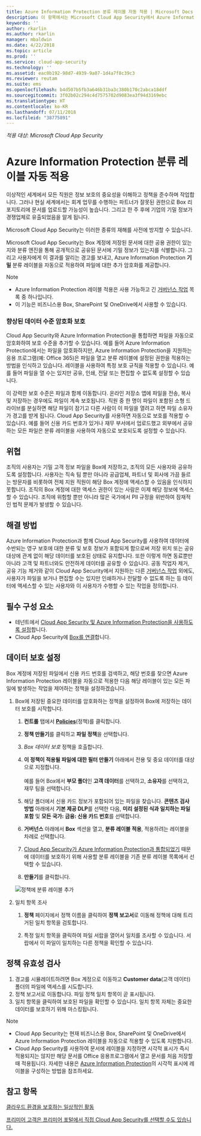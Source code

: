 ```yaml
---
title: Azure Information Protection 분류 레이블 자동 적용 | Microsoft Docs
description: 이 항목에서는 Microsoft Cloud App Security에서 Azure Information Protection 분류 레이블을 자동으로 적용하는 프로세스를 설명합니다.
keywords: ''
author: rkarlin
ms.author: rkarlin
manager: mbaldwin
ms.date: 4/22/2018
ms.topic: article
ms.prod: ''
ms.service: cloud-app-security
ms.technology: ''
ms.assetid: eac0b192-98d7-4939-9a07-1d4a7f8c39c3
ms.reviewer: reutam
ms.suite: ems
ms.openlocfilehash: b4d507b5fb3a646b31ba3c380b170c2abca18ddf
ms.sourcegitcommit: 3f02b02c294c4d7575702d9083ea3f94d3169ebc
ms.translationtype: HT
ms.contentlocale: ko-KR
ms.lasthandoff: 07/11/2018
ms.locfileid: "38775891"
---
```

*적용 대상: Microsoft Cloud App Security*



# <a name="automatically-apply-azure-information-protection-classification-labels"></a>Azure Information Protection 분류 레이블 자동 적용  

이상적인 세계에서 모든 직원은 정보 보호의 중요성을 이해하고 정책을 준수하며 작업합니다. 그러나 현실 세계에서는 회계 업무를 수행하는 파트너가 잘못된 권한으로 Box 리포지토리에 문서를 업로드할 가능성이 높습니다. 그리고 한 주 후에 기업의 기밀 정보가 경쟁업체로 유출되었음을 알게 됩니다. 

Microsoft Cloud App Security는 이러한 종류의 재해를 사전에 방지할 수 있습니다.

Microsoft Cloud App Security는 Box 계정에 저장된 문서에 대한 공용 권한이 있는지와 분류 엔진을 통해 공개적으로 공유된 문서에 기밀 정보가 있는지를 식별합니다. 그리고 사용자에게 이 결과를 알리는 경고를 보내고, Azure Information Protection **기밀** 분류 레이블을 자동으로 적용하여 파일에 대한 추가 암호화를 제공합니다. 

>[!NOTE]
> - Azure Information Protection 레이블 적용은 사용 가능하고 긴 [거버넌스 작업](governance-actions.md) 목록 중 하나입니다.
> - 이 기능은 비즈니스용 Box, SharePoint 및 OneDrive에서 사용할 수 있습니다.

### <a name="enhanced-data-level-encryption-protection"></a>향상된 데이터 수준 암호화 보호

Cloud App Security와 Azure Information Protection을 통합하면 파일을 자동으로 암호화하여 보호 수준을 추가할 수 있습니다. 예를 들어 Azure Information Protection에서는 파일을 암호화하지만, Azure Information Protection을 지원하는 응용 프로그램(예: Office 365)은 파일을 열고 분류 레이블에 설정된 권한을 적용하는 방법을 인식하고 있습니다. 레이블을 사용하여 특정 보호 규칙을 적용할 수 있습니다. 예를 들어 파일을 열 수는 있지만 공유, 인쇄, 전달 또는 편집할 수 없도록 설정할 수 있습니다. 

이 강력한 보호 수준은 파일과 함께 이동합니다. 온라인 저장소 앱에 파일을 전송, 복사 및 저장하는 경우에도 파일이 계속 보호됩니다. 직원 중 한 명이 파일이 포함된 소형 드라이브를 분실하면 해당 파일이 잠기고 다른 사람이 이 파일을 열려고 하면 파일 소유자가 경고를 받게 됩니다. Cloud App Security를 사용하면 자동으로 보호를 적용할 수 있습니다. 예를 들어 신용 카드 번호가 있거나 재무 부서에서 업로드했고 외부에서 공유하는 모든 파일은 분류 레이블을 사용하여 자동으로 보호되도록 설정할 수 있습니다. 

## <a name="the-threat"></a>위협 
조직의 사용자는 기밀 고객 정보 파일을 Box에 저장하고, 조직의 모든 사용자와 공유하도록 설정합니다. 사용자는 직속 팀 뿐만 아니라 공급업체, 파트너 및 회사에 가끔 들르는 방문자를 비롯하여 전체 지원 직원이 해당 Box 계정에 액세스할 수 있음을 인식하지 못합니다. 조직의 Box 계정에 대한 액세스 권한이 있는 사람은 이제 해당 정보에 액세스할 수 있습니다. 조직에 위험할 뿐만 아니라 많은 국가에서 PII 규정을 위반하여 잠재적인 법적 문제가 발생할 수 있습니다.

## <a name="the-solution"></a>해결 방법
Azure Information Protection과 함께 Cloud App Security를 사용하여 데이터에 수반되는 영구 보호에 대한 분류 및 보호 정보가 포함되게 함으로써 저장 위치 또는 공유 대상에 관계 없이 해당 데이터를 보호된 상태로 유지합니다. 또한 이렇게 하면 동료뿐만 아니라 고객 및 파트너와도 안전하게 데이터를 공유할 수 있습니다. 공동 작업자 제거, 공유 기능 제거와 같이 Cloud App Security에서 지원하는 다른 [거버넌스 작업](governance-actions.md) 외에도, 사용자가 파일을 보거나 편집할 수는 있지만 인쇄하거나 전달할 수 없도록 하는 등 데이터에 액세스할 수 있는 사용자와 이 사용자가 수행할 수 있는 작업을 정의합니다.

## <a name="prerequisites"></a>필수 구성 요소

- 테넌트에서 [Cloud App Security 및 Azure Information Protection을 사용하도록 설정](azip-integration.md)합니다.
- Cloud App Security에 [Box를 연결](connect-box-to-microsoft-cloud-app-security.md)합니다.

## <a name="setting-up-data-protection"></a>데이터 보호 설정

Box 계정에 저장된 파일에서 신용 카드 번호를 검색하고, 해당 번호를 찾으면 Azure Information Protection 레이블을 자동으로 적용한 다음 해당 레이블이 있는 모든 파일에 발생하는 작업을 제어하는 정책을 설정하겠습니다.

1. Box에 저장된 중요한 데이터를 암호화하는 정책을 설정하여 Box에 저장하는 데이터 보호를 시작합니다.

    1. **컨트롤** 탭에서 [**Policies**](control-cloud-apps-with-policies.md)(정책)를 클릭합니다. 
    
    2. **정책 만들기**를 클릭하고 **파일 정책**을 선택합니다.
    
    3. *Box 데이터 보호* 정책을 호출합니다.
    
    4. **이 정책이 적용될 파일에 대한 필터 만들기** 아래에서 전용 및 중요 데이터를 대상으로 지정합니다.<br></br>
    예를 들어 Box에서 **부모 폴더**인 **고객 데이터**를 선택하고, **소유자**를 선택하고, 재무 팀을 선택합니다.
    
    4. 해당 폴더에서 신용 카드 정보가 포함되어 있는 파일을 찾습니다. **콘텐츠 검사 방법** 아래에서 **기본 제공 DLP**를 선택한 다음, **미리 설정된 식과 일치하는 파일 포함** 및 **모든 국가: 금융: 신용 카드 번호**를 선택합니다.
    
    5. **거버넌스** 아래에서 **Box** 섹션을 열고, **분류 레이블 적용**, 적용하려는 레이블을 차례로 선택합니다.
    
    6. [Cloud App Security가 Azure Information Protection과 통합되었기](azip-integration.md) 때문에 데이터를 보호하기 위해 사용할 분류 레이블을 기존 분류 레이블 목록에서 선택할 수 있습니다.
 
    7. **만들기**를 클릭합니다. 
   
   ![정책에 분류 레이블 추가](./media/aip-auto-policy.png)
     
2. 일치 항목 조사
    
    1. **정책** 페이지에서 정책 이름을 클릭하여 **정책 보고서**로 이동해 정책에 대해 트리거된 일치 항목을 검토합니다.

    2. 특정 일치 항목을 클릭하여 파일 서랍을 열어서 일치를 조사할 수 있습니다. 서랍에서 이 파일이 일치하는 다른 정책을 확인할 수 있습니다. 
     
## <a name="validating-your-policy"></a>정책 유효성 검사

1. 경고를 시뮬레이트하려면 Box 계정으로 이동하고 **Customer data**(고객 데이터) 폴더의 파일에 액세스를 시도합니다.
3. 정책 보고서로 이동합니다. 파일 정책 일치 항목이 곧 표시됩니다. 
4. 일치 항목을 클릭하여 보호된 파일을 확인할 수 있습니다. 일치 항목 자체는 중요한 데이터를 보호하기 위해 마스킹됩니다. 

>[!NOTE]
> - Cloud App Security는 현재 비즈니스용 Box, SharePoint 및 OneDrive에서 Azure Information Protection 레이블을 자동으로 적용할 수 있도록 지원합니다.
> - Cloud App Security를 사용하여 문서에 레이블을 지정하면 시각적 표시가 즉시 적용되지는 않지만 해당 문서를 Office 응용프로그램에서 열고 문서를 처음 저장할 때 적용됩니다. 자세한 내용은 [Azure Information Protection](https://docs.microsoft.com/information-protection/deploy-use/configure-policy-markings#when-visual-markings-are-applied)의 시각적 표시에 레이블을 구성하는 방법을 참조하세요.

 ## <a name="see-also"></a>참고 항목  
[클라우드 환경을 보호하는 일상적인 활동](daily-activities-to-protect-your-cloud-environment.md)   

[프리미어 고객은 프리미어 포털에서 직접 Cloud App Security를 선택할 수도 있습니다.](https://premier.microsoft.com/)  
  
  